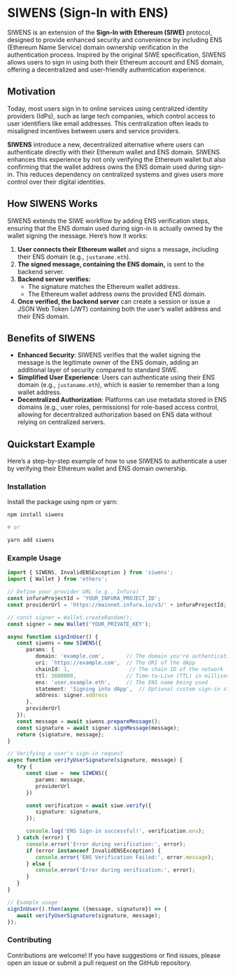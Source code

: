 # SIWENS (Sign-In with ENS)

SIWENS is an extension of the **Sign-In with Ethereum (SIWE)** protocol, designed to provide enhanced security and convenience by including ENS (Ethereum Name Service) domain ownership verification in the authentication process. Inspired by the original SIWE specification, SIWENS allows users to sign in using both their Ethereum account and ENS domain, offering a decentralized and user-friendly authentication experience.

## Motivation

Today, most users sign in to online services using centralized identity providers (IdPs), such as large tech companies, which control access to user identifiers like email addresses. This centralization often leads to misaligned incentives between users and service providers.

**SIWENS** introduce a new, decentralized alternative where users can authenticate directly with their Ethereum wallet and ENS domain. SIWENS enhances this experience by not only verifying the Ethereum wallet but also confirming that the wallet address owns the ENS domain used during sign-in. This reduces dependency on centralized systems and gives users more control over their digital identities.

## How SIWENS Works

SIWENS extends the SIWE workflow by adding ENS verification steps, ensuring that the ENS domain used during sign-in is actually owned by the wallet signing the message. Here’s how it works:

1. **User connects their Ethereum wallet** and signs a message, including their ENS domain (e.g., `justaname.eth`).
2. **The signed message, containing the ENS domain,** is sent to the backend server.
3. **Backend server verifies:**
    - The signature matches the Ethereum wallet address.
    - The Ethereum wallet address owns the provided ENS domain.
4. **Once verified, the backend server** can create a session or issue a JSON Web Token (JWT) containing both the user’s wallet address and their ENS domain.

## Benefits of SIWENS

- **Enhanced Security**: SIWENS verifies that the wallet signing the message is the legitimate owner of the ENS domain, adding an additional layer of security compared to standard SIWE.
- **Simplified User Experience**: Users can authenticate using their ENS domain (e.g., `justaname.eth`), which is easier to remember than a long wallet address.
- **Decentralized Authorization**: Platforms can use metadata stored in ENS domains (e.g., user roles, permissions) for role-based access control, allowing for decentralized authorization based on ENS data without relying on centralized servers.

## Quickstart Example

Here’s a step-by-step example of how to use SIWENS to authenticate a user by verifying their Ethereum wallet and ENS domain ownership.

### Installation

Install the package using npm or yarn:

```bash
npm install siwens

# or

yarn add siwens
```

### Example Usage
```typescript
import { SIWENS, InvalidENSException } from 'siwens';
import { Wallet } from 'ethers';

// Define your provider URL (e.g., Infura)
const infuraProjectId = 'YOUR_INFURA_PROJECT_ID';
const providerUrl = 'https://mainnet.infura.io/v3/' + infuraProjectId;

// const signer = Wallet.createRandom();
const signer = new Wallet('YOUR_PRIVATE_KEY');

async function signInUser() {
   const siwens = new SIWENS({
      params: {
         domain: 'example.com',       // The domain you're authenticating for
         uri: 'https://example.com',  // The URI of the dApp
         chainId: 1,                   // The chain ID of the network
         ttl: 3600000,                // Time-to-Live (TTL) in milliseconds (1 hour)
         ens: 'user.example.eth',     // The ENS name being used
         statement: 'Signing into dApp',  // Optional custom sign-in statement
         address: signer.address
      },
      providerUrl
   });
   const message = await siwens.prepareMessage();
   const signature = await signer.signMessage(message);
   return {signature, message};
}

// Verifying a user's sign-in request
async function verifyUserSignature(signature, message) {
   try {
      const siwe =  new SIWENS({
         params: message,
         providerUrl
      })

      const verification = await siwe.verify({
         signature: signature,
      });

      console.log('ENS Sign-in successful!', verification.ens);
   } catch (error) {
      console.error('Error during verification:', error);
      if (error instanceof InvalidENSException) {
         console.error('ENS Verification Failed:', error.message);
      } else {
         console.error('Error during verification:', error);
      }
   }
}

// Example usage
signInUser().then(async ({message, signature}) => {
   await verifyUserSignature(signature, message);
});
```

### Contributing
Contributions are welcome! If you have suggestions or find issues, please open an issue or submit a pull request on the GitHub repository.